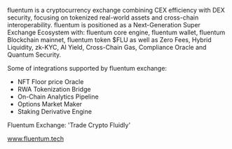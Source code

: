 fluentum is a cryptocurrency exchange combining CEX efficiency with DEX security, focusing on tokenized real-world assets and cross-chain interoperability.
fluentum is positioned as a Next-Generation Super Exchange Ecosystem with: fluentum core engine, fluentum wallet, fluentum Blockchain mainnet, fluentum token $FLU as well as Zero Fees, Hybrid Liquidity, zk-KYC, AI Yield, Cross-Chain Gas, Compliance Oracle and Quantum Security.


Some of integrations supported by fluentum exchange:
- NFT Floor price Oracle
- RWA Tokenization Bridge
- On-Chain Analytics Pipeline
- Options Market Maker
- Staking Derivative Engine


Fluentum Exchange: 'Trade Crypto Fluidly'

www.fluentum.tech

